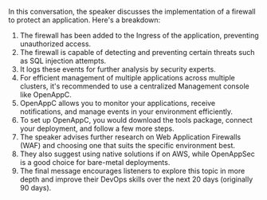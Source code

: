  In this conversation, the speaker discusses the implementation of a firewall to protect an application. Here's a breakdown:

1. The firewall has been added to the Ingress of the application, preventing unauthorized access.
2. The firewall is capable of detecting and preventing certain threats such as SQL injection attempts.
3. It logs these events for further analysis by security experts.
4. For efficient management of multiple applications across multiple clusters, it's recommended to use a centralized Management console like OpenAppC.
5. OpenAppC allows you to monitor your applications, receive notifications, and manage events in your environment efficiently.
6. To set up OpenAppC, you would download the tools package, connect your deployment, and follow a few more steps.
7. The speaker advises further research on Web Application Firewalls (WAF) and choosing one that suits the specific environment best.
8. They also suggest using native solutions if on AWS, while OpenAppSec is a good choice for bare-metal deployments.
9. The final message encourages listeners to explore this topic in more depth and improve their DevOps skills over the next 20 days (originally 90 days).
